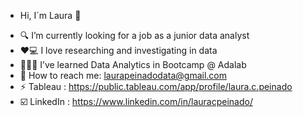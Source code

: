 * Hi, I´m Laura 👋
- 🔍 I’m currently looking for a job as a junior data analyst 
- ❤️💻 I love researching and investigating in data
- 👩🏽‍🎓 I’ve learned Data Analytics in Bootcamp @ Adalab
- 💌 How to reach me: laurapeinadodata@gmail.com
- ⚡ Tableau : https://public.tableau.com/app/profile/laura.c.peinado
- ☑️ LinkedIn : https://www.linkedin.com/in/lauracpeinado/
